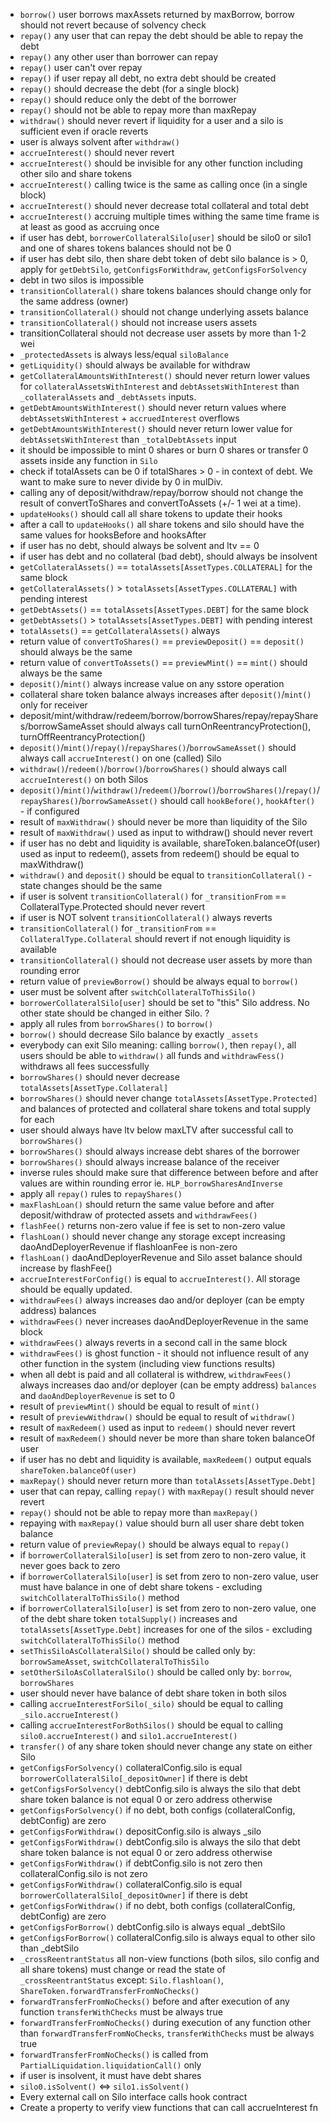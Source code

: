 * `borrow()` user borrows maxAssets returned by maxBorrow, borrow should not revert because of solvency check
* `repay()` any user that can repay the debt should be able to repay the debt
* `repay()` any other user than borrower can repay
* `repay()` user can't over repay
* `repay()` if user repay all debt, no extra debt should be created
* `repay()` should decrease the debt (for a single block)
* `repay()` should reduce only the debt of the borrower
* `repay()` should not be able to repay more than maxRepay
* `withdraw()` should never revert if liquidity for a user and a silo is sufficient even if oracle reverts
* user is always solvent after `withdraw()`
* `accrueInterest()` should never revert
* `accrueInterest()` should be invisible for any other function including other silo and share tokens
* `accrueInterest()` calling twice is the same as calling once (in a single block)
* `accrueInterest()` should never decrease total collateral and total debt
* `accrueInterest()` accruing multiple times withing the same time frame is at least as good as accruing once
* if user has debt, `borrowerCollateralSilo[user]` should be silo0 or silo1 and one of shares tokens balances should not be 0
* if user has debt silo, then share debt token of debt silo balance is > 0, apply for `getDebtSilo`, `getConfigsForWithdraw`, `getConfigsForSolvency`
* debt in two silos is impossible
* `transitionCollateral()` share tokens balances should change only for the same address (owner)
* `transitionCollateral()` should not change underlying assets balance
* `transitionCollateral()` should not increase users assets
* transitionCollateral should not decrease user assets by more than 1-2 wei
* `_protectedAssets` is always less/equal `siloBalance`
* `getLiquidity()` should always be available for withdraw
* `getCollateralAmountsWithInterest()` should never return lower values for `collateralAssetsWithInterest` and `debtAssetsWithInterest` than `_collateralAssets` and `_debtAssets` inputs.
* `getDebtAmountsWithInterest()` should never return values where `debtAssetsWithInterest` + `accruedInterest` overflows
* `getDebtAmountsWithInterest()` should never return lower value for `debtAssetsWithInterest` than `_totalDebtAssets` input
* it should be impossible to mint 0 shares or burn 0 shares or transfer 0 assets inside any function in `Silo`
* check if totalAssets can be 0 if totalShares > 0 - in context of debt. We want to make sure to never divide by 0 in mulDiv.
* calling any of deposit/withdraw/repay/borrow should not change the result of convertToShares and convertToAssets (+/- 1 wei at a time).
* `updateHooks()` should call all share tokens to update their hooks
* after a call to `updateHooks()` all share tokens and silo should have the same values for hooksBefore and hooksAfter
* if user has no debt, should always be solvent and ltv == 0
* if user has debt and no collateral (bad debt), should always be insolvent
* `getCollateralAssets()` == `totalAssets[AssetTypes.COLLATERAL]` for the same block
* `getCollateralAssets()` > `totalAssets[AssetTypes.COLLATERAL]` with pending interest
* `getDebtAssets()` == `totalAssets[AssetTypes.DEBT]` for the same block
* `getDebtAssets()` > `totalAssets[AssetTypes.DEBT]` with pending interest
* `totalAssets()` == `getCollateralAssets()` always
* return value of `convertToShares()` == `previewDeposit()` == `deposit()` should always be the same
* return value of `convertToAssets()` == `previewMint()` == `mint()` should always be the same
* `deposit()`/`mint()` always increase value on any sstore operation
* collateral share token balance always increases after `deposit()`/`mint()` only for receiver
* deposit/mint/withdraw/redeem/borrow/borrowShares/repay/repayShares/borrowSameAsset should always call turnOnReentrancyProtection(), turnOffReentrancyProtection()
* `deposit()`/`mint()`/`repay()`/`repayShares()`/`borrowSameAsset()` should always call `accrueInterest()` on one (called) Silo
* `withdraw()`/`redeem()`/`borrow()`/`borrowShares()` should always call `accrueInterest()` on both Silos
* `deposit()`/`mint()`/`withdraw()`/`redeem()`/`borrow()`/`borrowShares()`/`repay()`/`repayShares()`/`borrowSameAsset()` should call `hookBefore()`, `hookAfter()` - if configured
* result of `maxWithdraw()` should never be more than liquidity of the Silo
* result of `maxWithdraw()` used as input to withdraw() should never revert
* if user has no debt and liquidity is available, shareToken.balanceOf(user) used as input to redeem(), assets from redeem() should be equal to maxWithdraw()
* `withdraw()` and `deposit()` should be equal to `transitionCollateral()` - state changes should be the same
* if user is solvent `transitionCollateral()` for `_transitionFrom` == CollateralType.Protected should never revert
* if user is NOT solvent `transitionCollateral()` always reverts
* `transitionCollateral()` for `_transitionFrom` == `CollateralType.Collateral` should revert if not enough liquidity is available
* `transitionCollateral()` should not decrease user assets by more than rounding error
* return value of `previewBorrow()` should be always equal to `borrow()`
* user must be solvent after `switchCollateralToThisSilo()`
* `borrowerCollateralSilo[user]` should be set to "this" Silo address. No other state should be changed in either Silo. ?
* apply all rules from `borrowShares()` to `borrow()`
* `borrow()` should decrease Silo balance by exactly `_assets`
* everybody can exit Silo meaning: calling `borrow()`, then `repay()`, all users should be able to `withdraw()` all funds and `withdrawFess()` withdraws all fees successfully
* `borrowShares()` should never decrease `totalAssets[AssetType.Collateral]`
* `borrowShares()` should never change `totalAssets[AssetType.Protected]` and balances of protected and collateral share tokens and total supply for each
* user should always have ltv below maxLTV after successful call to `borrowShares()`
* `borrowShares()` should always increase debt shares of the borrower
* `borrowShares()` should always increase balance of the receiver
* inverse rules should make sure that difference between before and after values are within rounding error ie. `HLP_borrowSharesAndInverse`
* apply all `repay()` rules to `repayShares()`
* `maxFlashLoan()` should return the same value before and after deposit/withdraw of protected assets and `withdrawFees()`
* `flashFee()` returns non-zero value if fee is set to non-zero value
* `flashLoan()` should never change any storage except increasing daoAndDeployerRevenue if flashloanFee is non-zero
* `flashLoan()` daoAndDeployerRevenue and Silo asset balance should increase by flashFee()
* `accrueInterestForConfig()` is equal to `accrueInterest()`. All storage should be equally updated.
* `withdrawFees()` always increases dao and/or deployer (can be empty address) balances
* `withdrawFees()` never increases daoAndDeployerRevenue in the same block
* `withdrawFees()` always reverts in a second call in the same block
* `withdrawFees()` is ghost function - it should not influence result of any other function in the system (including view functions results)
* when all debt is paid and all collateral is withdrew, `withdrawFees()` always increases dao and/or deployer (can be empty address) `balances` and `daoAndDeployerRevenue` is set to 0
* result of `previewMint()` should be equal to result of `mint()`
* result of `previewWithdraw()` should be equal to result of `withdraw()`
* result of `maxRedeem()` used as input to `redeem()` should never revert
* result of `maxRedeem()` should never be more than share token balanceOf user
* if user has no debt and liquidity is available, `maxRedeem()` output equals `shareToken.balanceOf(user)`
* `maxRepay()` should never return more than `totalAssets[AssetType.Debt]`
* user that can repay, calling `repay()` with `maxRepay()` result should never revert 
* `repay()` should not be able to repay more than `maxRepay()`
* repaying with `maxRepay()` value should burn all user share debt token balance 
* return value of `previewRepay()` should be always equal to `repay()`
* if `borrowerCollateralSilo[user]` is set from zero to non-zero value, it never goes back to zero
* if `borrowerCollateralSilo[user]` is set from zero to non-zero value, user must have balance in one of debt share tokens - excluding `switchCollateralToThisSilo()` method
* if `borrowerCollateralSilo[user]` is set from zero to non-zero value, one of the debt share token `totalSupply()` increases and `totalAssets[AssetType.Debt]` increases for one of the silos - excluding `switchCollateralToThisSilo()` method
* `setThisSiloAsCollateralSilo()` should be called only by: `borrowSameAsset`, `switchCollateralToThisSilo`
* `setOtherSiloAsCollateralSilo()` should be called only by: `borrow`, `borrowShares`
* user should never have balance of debt share token in both silos
* calling `accrueInterestForSilo(_silo)` should be equal to calling `_silo.accrueInterest()`
* calling `accrueInterestForBothSilos()` should be equal to calling `silo0.accrueInterest()` and `silo1.accrueInterest()`
* `transfer()` of any share token should never change any state on either Silo
* `getConfigsForSolvency()` collateralConfig.silo is equal `borrowerCollateralSilo[_depositOwner]` if there is debt
* `getConfigsForSolvency()` debtConfig.silo is always the silo that debt share token balance is not equal 0 or zero address otherwise
* `getConfigsForSolvency()` if no debt, both configs (collateralConfig, debtConfig) are zero
* `getConfigsForWithdraw()` depositConfig.silo is always _silo
* `getConfigsForWithdraw()` debtConfig.silo is always the silo that debt share token balance is not equal 0 or zero address otherwise
* `getConfigsForWithdraw()` if debtConfig.silo is not zero then collateralConfig.silo is not zero
* `getConfigsForWithdraw()` collateralConfig.silo is equal `borrowerCollateralSilo[_depositOwner]` if there is debt
* `getConfigsForWithdraw()` if no debt, both configs (collateralConfig, debtConfig) are zero
* `getConfigsForBorrow()` debtConfig.silo is always equal _debtSilo
* `getConfigsForBorrow()` collateralConfig.silo is always equal to other silo than _debtSilo
* `_crossReentrantStatus` all non-view functions (both silos, silo config and all share tokens) must change or read the state of `_crossReentrantStatus` except: `Silo.flashloan()`, `ShareToken.forwardTransferFromNoChecks()`
* `forwardTransferFromNoChecks()` before and after execution of any function `transferWithChecks` must be always true
* `forwardTransferFromNoChecks()` during execution of any function other than `forwardTransferFromNoChecks`, `transferWithChecks` must be always true
* `forwardTransferFromNoChecks()` is called from `PartialLiquidation.liquidationCall()` only
* if user is insolvent, it must have debt shares
* `silo0.isSolvent()` <=> `silo1.isSolvent()`
* Every external call on Silo interface calls hook contract
* Create a property to verify view functions that can call accrueInterest fn
